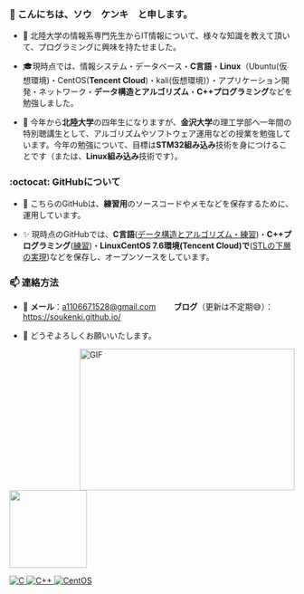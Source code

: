 <h3 align>👋 こんにちは、ソウ　ケンキ　と申します。</h3>

- :school: 北陸大学の情報系専門先生からIT情報について、様々な知識を教えて頂いて、プログラミングに興味を持たせました。
- :mortar_board:現時点では、情報システム・データベース・**C言語**・**Linux**（Ubuntu(仮想環境)・CentOS(**Tencent Cloud**)・kali(仮想環境)）・アプリケーション開発・ネットワーク・**データ構造とアルゴリズム**・**C++プログラミング**などを勉強しました。

- 🌱 今年から**北陸大学**の四年生になりますが、**金沢大学**の理工学部へ一年間の特別聴講生として、アルゴリズムやソフトウェア運用などの授業を勉強しています。今年の勉強について、目標は**STM32組み込み**技術を身につけることです（または、**Linux組み込み**技術です）。

<h3 align> :octocat: GitHubについて</h3>

- :memo: こちらのGitHubは、**練習用**のソースコードやメモなどを保存するために、運用しています。

- :sparkles: 現時点のGitHubでは、**C言語**([データ構造とアルゴリズム・練習](https://github.com/Henmijyun/Test_for_C))・**C++プログラミング**([練習](https://github.com/soukenki/Test_for_Cpp))・**LinuxCentOS 7.6環境(Tencent Cloud)で**([STLの下層の実現](https://github.com/soukenki/Test_for_CentOS7/tree/master/cpp_stl))などを保存し、オープンソースをしています。

<h3 align>  📫  連絡方法</h3>


- :email: **メール**：a1106671528@gmail.com　　 **ブログ**（更新は不定期:sweat_smile:）：https://soukenki.github.io/

- 🤝 どうぞよろしくお願いいたします。

  <a href="https://soukenki.github.io/"><img align="right" alt="GIF" src="https://github.com/soukenki/soukenki/blob/main/code.gif?raw=true" width="380" height="250" />

<a href="https://soukenki.github.io/"><!-- wi*quL3fcV --><img height="137px" src="https://github-readme-stats.vercel.app/api/top-langs/?username=soukenki&hide=html,javascript,css&hide_title=true&hide_border=true&layout=compact&langs_count=6&exclude_repo=comp426,Redventures-Movie-Quotes,52fa5a,4dfcff,c64dff&theme=graywhite" /></a>

<a href="https://github.com/Henmijyun/Test_for_C">![C](https://img.shields.io/badge/C-00599C?style=for-the-badge&logo=c&logoColor=white) 
<a href="https://github.com/soukenki/Test_for_Cpp">![C++](https://img.shields.io/badge/C%2B%2B-00599C?style=for-the-badge&logo=c%2B%2B&logoColor=white) 
<a href="https://github.com/soukenki/Test_for_Linux">![CentOS](https://img.shields.io/badge/Cent%20OS-262577?style=for-the-badge&logo=CentOS&logoColor=white)

<!---
注释
--->
